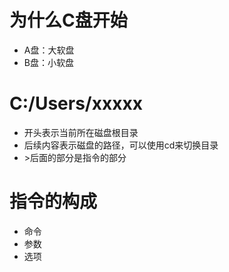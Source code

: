 # 为什么C盘开始

- A盘：大软盘
- B盘：小软盘

# C:/Users/xxxxx

- 开头表示当前所在磁盘根目录
- 后续内容表示磁盘的路径，可以使用cd来切换目录
- \>后面的部分是指令的部分

# 指令的构成

- 命令
- 参数
- 选项
